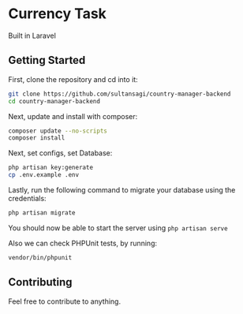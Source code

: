 # Currency Task

Built in Laravel
## Getting Started

First, clone the repository and cd into it:

```bash
git clone https://github.com/sultansagi/country-manager-backend
cd country-manager-backend
```

Next, update and install with composer:

```bash
composer update --no-scripts
composer install
```

Next, set configs, set Database:

```bash
php artisan key:generate
cp .env.example .env
```

Lastly, run the following command to migrate your database using the credentials:

```bash
php artisan migrate
```

You should now be able to start the server using `php artisan serve`

Also we can check PHPUnit tests, by running:

```bash
vendor/bin/phpunit
```

## Contributing

Feel free to contribute to anything.